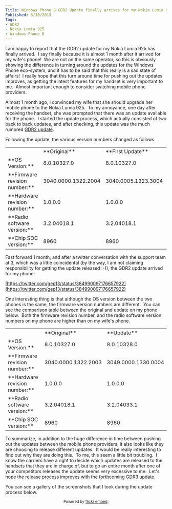 ```yaml
---
Title: Windows Phone 8 GDR2 Update finally arrives for my Nokia Lumia 925 on the 3 network
Published: 3/10/2013
Tags:
- GDR2
- Nokia Lumia 925
- Windows Phone 8
---
```


I am happy to report that the GDR2 update for my Nokia Lumia 925 has finally arrived.  I say finally because it is almost 1 month after it arrived for my wife's phone!  We are not on the same operator, so this is obviously showing the difference in turning around the updates for the Windows Phone eco-system, and it has to be said that this really is a sad state of affairs!  I really hope that this turn around time for pushing out the updates improves, as getting the latest features for my handset is very important to me.  Almost important enough to consider switching mobile phone providers.

Almost 1 month ago, I convinced my wife that she should upgrade her mobile phone to the Nokia Lumia 925.  To my annoyance, one day after receiving the handset, she was prompted that there was an update available for the phone.  I started the update process, which actually consisted of two back to back updates, and after checking, this update was the much rumored [GDR2 update](http://winsupersite.com/windows-phone/complete-guide-windows-phone-8-gdr2).

Following the update, the various version numbers changed as follows:
<table>
  <tbody>
    <tr>
      <td></td>
      <td>**Original**</td>
      <td>**First Update**</td>
      <td>**Second Update**</td>
    </tr>
    <tr>
      <td>**OS Version:**</td>
      <td>8.0.10327.0</td>
      <td>8.0.10327.0</td>
      <td>8.0.10328.0</td>
    </tr>
    <tr>
      <td>**Firmware revision number:**</td>
      <td>3040.0000.1322.2004</td>
      <td>3040.0005.1323.3004</td>
      <td>3047.0000.1326.2006</td>
    </tr>
    <tr>
      <td>**Hardware revision number:**</td>
      <td>1.0.0.0</td>
      <td>1.0.0.0</td>
      <td>1.0.0.0</td>
    </tr>
    <tr>
      <td>**Radio software version:**</td>
      <td>3.2.04018.1</td>
      <td>3.2.04018.1</td>
      <td>3.2.04028.1</td>
    </tr>
    <tr>
      <td>**Chip SOC version:**</td>
      <td>8960</td>
      <td>8960</td>
      <td>8960</td>
    </tr>
  </tbody>
</table>

Fast forward 1 month, and after a twitter conversation with the support team at 3, which was a little coincidental (by the way, I am not claiming responsibility for getting the update released :-)), the GDR2 update arrived for my phone:

[https://twitter.com/gep13/status/384990097176657922](https://twitter.com/gep13/status/384990097176657922)

One interesting thing is that although the OS version between the two phones is the same, the firmware version numbers are different.  You can see the comparison table between the original and update on my phone below.  Both the firmware revision number, and the radio software version numbers on my phone are higher than on my wife's phone.

<table>
  <tbody>
    <tr>
      <td></td>
      <td>**Original**</td>
      <td>**Update**</td>
    </tr>
    <tr>
      <td>**OS Version:**</td>
      <td>8.0.10327.0</td>
      <td>8.0.10328.0</td>
    </tr>
    <tr>
      <td>**Firmware revision number:**</td>
      <td>3040.0000.1322.2003</td>
      <td>3049.0000.1330.0004</td>
    </tr>
    <tr>
      <td>**Hardware revision number:**</td>
      <td>1.0.0.0</td>
      <td>1.0.0.0</td>
    </tr>
    <tr>
      <td>**Radio software version:**</td>
      <td>3.2.04018.1</td>
      <td>3.2.04033.1</td>
    </tr>
    <tr>
      <td>**Chip SOC version:**</td>
      <td>8960</td>
      <td>8960</td>
    </tr>
  </tbody>
</table>

To summarize, in addition to the huge difference in time between pushing out the updates between the mobile phone providers, it also looks like they are choosing to release different updates.  It would be really interesting to find out why they are doing this.  To me, this seem a little bit troubling.  I know the carriers have a right to decide which updates are released to the handsets that they are in charge of, but to go an entire month after one of your competitors releases the update seems very excessive to me.  Let's hope the release process improves with the forthcoming GDR3 update.

You can see a gallery of the screenshots that I took during the update process below.

<div id="flickrembed"></div><small style="display: block; text-align: center; margin: 0 auto;">Powered by <a href="https://flickrembed.com">flickr embed</a>.</small>

<script src="https://flickrembed.com/embed_v2.js.php?source=flickr&layout=responsive&input=72157674078402093&sort=0&by=album&theme=default&scale=fit&skin=default&id=5850544461b40"></script>
